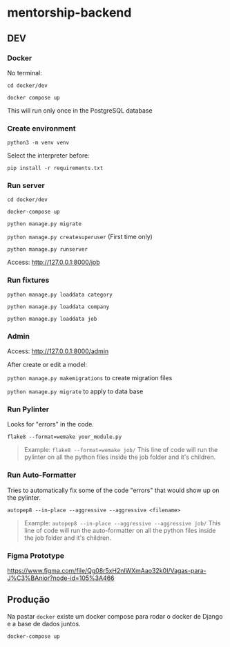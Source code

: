 # mentorship-backend

## DEV

### Docker

No terminal:

`cd docker/dev`

`docker compose up`

This will run only once in the PostgreSQL database

### Create environment

`python3 -m venv venv`

Select the interpreter before:

`pip install -r requirements.txt`


### Run server

`cd docker/dev`

`docker-compose up`

`python manage.py migrate`

`python manage.py createsuperuser` (First time only)

`python manage.py runserver`

Access: http://127.0.0.1:8000/job


### Run fixtures

`python manage.py loaddata category`

`python manage.py loaddata company`

`python manage.py loaddata job`


### Admin

Access: http://127.0.0.1:8000/admin
    
After create or edit a model:

`python manage.py makemigrations` to create migration files

`python manage.py migrate` to apply to data base


### Run Pylinter

Looks for "errors" in the code.

`flake8 --format=wemake your_module.py`

> Example:  `flake8 --format=wemake job/` This line of code will run the pylinter on all the python files inside the job folder and it's children.

### Run Auto-Formatter

Tries to automatically fix some of the code "errors" that would show up on the pylinter.

`autopep8 --in-place --aggressive --aggressive <filename>`

> Example:  `autopep8 --in-place --aggressive --aggressive job/`  This line of code will run the auto-formatter on all the python files inside the job folder and it's children.

### Figma Prototype

https://www.figma.com/file/Qg08r5xH2nlWXmAao32k0I/Vagas-para-J%C3%BAnior?node-id=105%3A466



## Produção

Na pastar `docker` existe um docker compose para rodar o docker de Django e a base de dados juntos.

`docker-compose up`
